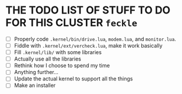# THE TODO LIST OF STUFF TO DO FOR THIS CLUSTER ``feckle``

- [ ] Properly code ``.kernel/bin/drive.lua``, ``modem.lua``, and ``monitor.lua``.
- [ ] Fiddle with ``.kernel/ext/vercheck.lua``, make it work basically
- [ ] Fill ``.kernel/lib/`` with some libraries
- [ ] Actually use all the libraries
- [ ] Rethink how I choose to spend my time
- [ ] Anything further...
- [ ] Update the actual kernel to support all the things
- [ ] Make an installer